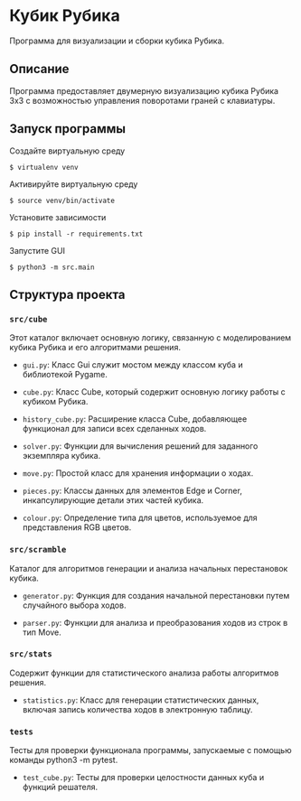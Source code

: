 # Кубик Рубика
Программа для визуализации и сборки кубика Рубика.

## Описание 
Программа предоставляет двумерную визуализацию кубика Рубика 3x3 с возможностью управления поворотами граней с клавиатуры. 

## Запуск программы
Создайте виртуальную среду
```
$ virtualenv venv
```
Активируйте виртуальную среду
```
$ source venv/bin/activate
```
Установите зависимости
```
$ pip install -r requirements.txt
```
Запустите GUI
```
$ python3 -m src.main
```

## Структура проекта

### ``src/cube``

Этот каталог включает основную логику, связанную с моделированием кубика Рубика и его алгоритмами решения.

- ``gui.py``: Класс Gui служит мостом между классом куба и библиотекой Pygame.

- ``cube.py``: Класс Cube, который содержит основную логику работы с кубиком Рубика.

- ``history_cube.py``: Расширение класса Cube, добавляющее функционал для записи всех сделанных ходов.

- ``solver.py``: Функции для вычисления решений для заданного экземпляра кубика.

- ``move.py``: Простой класс для хранения информации о ходах.

- ``pieces.py``: Классы данных для элементов Edge и Corner, инкапсулирующие детали этих частей кубика.

- ``colour.py``: Определение типа для цветов, используемое для представления RGB цветов.

### ``src/scramble``

Каталог для алгоритмов генерации и анализа начальных перестановок кубика.


- ``generator.py``: Функция для создания начальной перестановки путем случайного выбора ходов.

- ``parser.py``: Функции для анализа и преобразования ходов из строк в тип Move.

### ``src/stats``

Содержит функции для статистического анализа работы алгоритмов решения.

- ``statistics.py``: Класс для генерации статистических данных, включая запись количества ходов в электронную таблицу.

### ``tests``

Тесты для проверки функционала программы, запускаемые с помощью команды python3 -m pytest.

- ``test_cube.py``: Тесты для проверки целостности данных куба и функций решателя.

